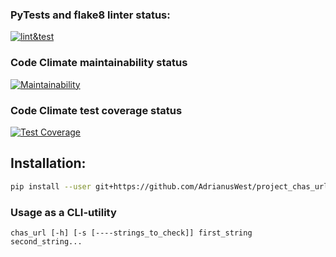 ### PyTests and flake8 linter status:
[![lint&test](https://github.com/AdrianusWest/project_chas_url/actions/workflows/pyci.yml/badge.svg)](https://github.com/AdrianusWest/project_chas_url/actions/workflows/pyci.yml)

### Code Climate maintainability status
[![Maintainability](https://api.codeclimate.com/v1/badges/ba5d5dffde04dfaaac33/maintainability)](https://codeclimate.com/github/AdrianusWest/project_chas_url/maintainability)

### Code Climate test coverage status
[<img alt="Test Coverage" src="https://api.codeclimate.com/v1/badges/ba5d5dffde04dfaaac33/test_coverage"/>](https://codeclimate.com/github/AdrianusWest/project_chas_url/test_coverage)

## Installation:
```sh
pip install --user git+https://github.com/AdrianusWest/project_chas_url.git
```

### Usage as a CLI-utility
```
chas_url [-h] [-s [----strings_to_check]] first_string second_string...
```
